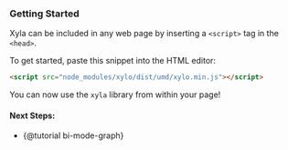 ### **Getting Started**

Xyla can be included in any web page by inserting a `<script>` tag in the `<head>`.

To get started, paste this snippet into the HTML editor:

```html
<script src="node_modules/xylo/dist/umd/xylo.min.js"></script>
```

You can now use the `xyla` library from within your page!

#### Next Steps: 
- {@tutorial bi-mode-graph}
